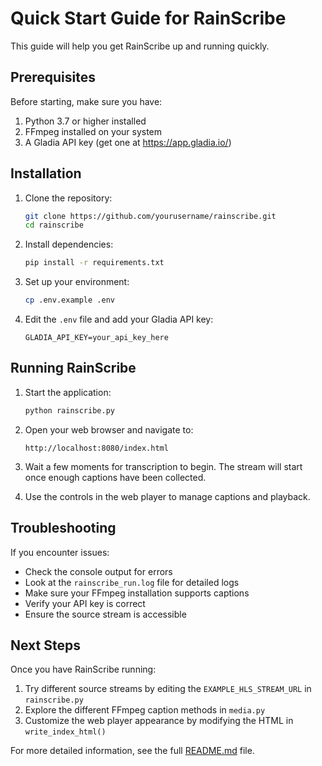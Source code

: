 # Quick Start Guide for RainScribe

This guide will help you get RainScribe up and running quickly.

## Prerequisites

Before starting, make sure you have:

1. Python 3.7 or higher installed
2. FFmpeg installed on your system
3. A Gladia API key (get one at https://app.gladia.io/)

## Installation

1. Clone the repository:
   ```bash
   git clone https://github.com/yourusername/rainscribe.git
   cd rainscribe
   ```

2. Install dependencies:
   ```bash
   pip install -r requirements.txt
   ```

3. Set up your environment:
   ```bash
   cp .env.example .env
   ```

4. Edit the `.env` file and add your Gladia API key:
   ```
   GLADIA_API_KEY=your_api_key_here
   ```

## Running RainScribe

1. Start the application:
   ```bash
   python rainscribe.py
   ```

2. Open your web browser and navigate to:
   ```
   http://localhost:8080/index.html
   ```

3. Wait a few moments for transcription to begin. The stream will start once enough captions have been collected.

4. Use the controls in the web player to manage captions and playback.

## Troubleshooting

If you encounter issues:

- Check the console output for errors
- Look at the `rainscribe_run.log` file for detailed logs
- Make sure your FFmpeg installation supports captions
- Verify your API key is correct
- Ensure the source stream is accessible

## Next Steps

Once you have RainScribe running:

1. Try different source streams by editing the `EXAMPLE_HLS_STREAM_URL` in `rainscribe.py`
2. Explore the different FFmpeg caption methods in `media.py`
3. Customize the web player appearance by modifying the HTML in `write_index_html()`

For more detailed information, see the full [README.md](README.md) file. 